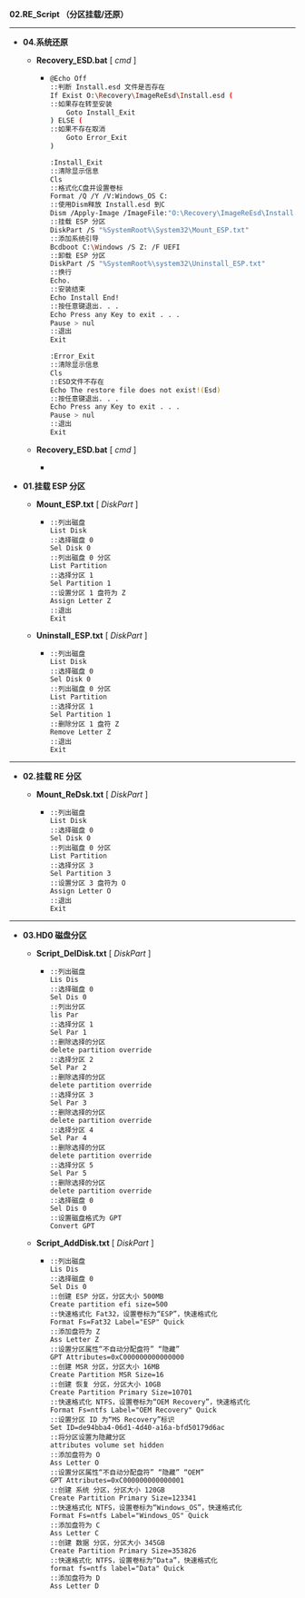 **02.RE_Script （分区挂载/还原）**

---

- **04.系统还原**

  - **Recovery_ESD.bat** [ *cmd* ]

    - ```bash 
      @Echo Off
      ::判断 Install.esd 文件是否存在
      If Exist O:\Recovery\ImageReEsd\Install.esd (
      ::如果存在转至安装
          Goto Install_Exit
      ) ELSE (
      ::如果不存在取消
          Goto Error_Exit
      )

      :Install_Exit
      ::清除显示信息
      Cls
      ::格式化C盘并设置卷标
      Format /Q /Y /V:Windows_OS C:
      ::使用Dism释放 Install.esd 到C
      Dism /Apply-Image /ImageFile:"O:\Recovery\ImageReEsd\Install.esd" /Index:1 /ApplyDir:C:\
      ::挂载 ESP 分区
      DiskPart /S "%SystemRoot%\System32\Mount_ESP.txt"
      ::添加系统引导
      Bcdboot C:\Windows /S Z: /F UEFI
      ::卸载 ESP 分区
      DiskPart /S "%SystemRoot%\system32\Uninstall_ESP.txt"
      ::换行
      Echo.
      ::安装结束
      Echo Install End!
      ::按任意键退出. . .
      Echo Press any Key to exit . . .
      Pause > nul
      ::退出
      Exit

      :Error_Exit
      ::清除显示信息
      Cls
      ::ESD文件不存在
      Echo The restore file does not exist!(Esd)
      ::按任意键退出. . .
      Echo Press any Key to exit . . .
      Pause > nul
      ::退出
      Exit
      ```
  - **Recovery_ESD.bat** [ *cmd* ]

    - ```bash 
      
      ```

- **01.挂载 ESP 分区**

  - **Mount_ESP.txt** [ *DiskPart* ]

    - ```DiskPart
      ::列出磁盘
      List Disk
      ::选择磁盘 0
      Sel Disk 0
      ::列出磁盘 0 分区
      List Partition
      ::选择分区 1
      Sel Partition 1
      ::设置分区 1 盘符为 Z
      Assign Letter Z
      ::退出
      Exit
      ```

  - **Uninstall_ESP.txt** [ *DiskPart* ]

    - ```DiskPart
      ::列出磁盘
      List Disk
      ::选择磁盘 0
      Sel Disk 0
      ::列出磁盘 0 分区
      List Partition
      ::选择分区 1
      Sel Partition 1
      ::删除分区 1 盘符 Z
      Remove Letter Z
      ::退出
      Exit
      ```

---

- **02.挂载 RE 分区**

  - **Mount_ReDsk.txt** [ *DiskPart* ]

    - ```DiskPart
      ::列出磁盘
      List Disk
      ::选择磁盘 0
      Sel Disk 0
      ::列出磁盘 0 分区
      List Partition
      ::选择分区 3
      Sel Partition 3
      ::设置分区 3 盘符为 O
      Assign Letter O
      ::退出
      Exit
      ```

---

- **03.HD0 磁盘分区**

  - **Script_DelDisk.txt** [ *DiskPart* ]

    - ```DiskPart
      ::列出磁盘
      Lis Dis
      ::选择磁盘 0
      Sel Dis 0
      ::列出分区
      lis Par
      ::选择分区 1
      Sel Par 1
      ::删除选择的分区
      delete partition override
      ::选择分区 2
      Sel Par 2
      ::删除选择的分区
      delete partition override
      ::选择分区 3
      Sel Par 3
      ::删除选择的分区
      delete partition override
      ::选择分区 4
      Sel Par 4
      ::删除选择的分区
      delete partition override
      ::选择分区 5
      Sel Par 5
      ::删除选择的分区
      delete partition override
      ::选择磁盘 0
      Sel Dis 0
      ::设置磁盘格式为 GPT
      Convert GPT
      ```

  - **Script_AddDisk.txt** [ *DiskPart* ]

    - ```
      ::列出磁盘
      Lis Dis
      ::选择磁盘 0
      Sel Dis 0
      ::创建 ESP 分区，分区大小 500MB
      Create partition efi size=500
      ::快速格式化 Fat32，设置卷标为“ESP”，快速格式化
      Format Fs=Fat32 Label="ESP" Quick
      ::添加盘符为 Z
      Ass Letter Z
      ::设置分区属性“不自动分配盘符” “隐藏”
      GPT Attributes=0xC000000000000000
      ::创建 MSR 分区，分区大小 16MB
      Create Partition MSR Size=16
      ::创建 恢复 分区，分区大小 10GB
      Create Partition Primary Size=10701
      ::快速格式化 NTFS，设置卷标为“OEM Recovery”，快速格式化
      Format Fs=ntfs Label="OEM Recovery" Quick
      ::设置分区 ID 为“MS Recovery”标识
      Set ID=de94bba4-06d1-4d40-a16a-bfd50179d6ac
      ::将分区设置为隐藏分区
      attributes volume set hidden
      ::添加盘符为 O
      Ass Letter O
      ::设置分区属性“不自动分配盘符” “隐藏” “OEM”
      GPT Attributes=0xC000000000000001
      ::创建 系统 分区，分区大小 120GB
      Create Partition Primary Size=123341
      ::快速格式化 NTFS，设置卷标为“Windows_OS”，快速格式化
      Format Fs=ntfs Label="Windows_OS" Quick
      ::添加盘符为 C
      Ass Letter C
      ::创建 数据 分区，分区大小 345GB
      Create Partition Primary Size=353826
      ::快速格式化 NTFS，设置卷标为“Data”，快速格式化
      format fs=ntfs label="Data" Quick
      ::添加盘符为 D
      Ass Letter D
      ```
